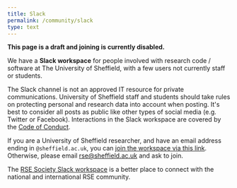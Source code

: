 ```yaml
---
title: Slack
permalink: /community/slack
type: text
---
```


**This page is a draft and joining is currently disabled.**

We have a **Slack workspace** for people involved with research code / software at The University of Sheffield, with a few users not currently staff or students.

The Slack channel is not an approved IT resource for private communications. University of Sheffield staff and students should take rules on protecting personal and research data into account when posting. It's best to consider all posts as public like other types of social media (e.g. Twitter or Facebook). Interactions in the Slack workspace are covered by the [Code of Conduct](code_of_conduct).

If you are a University of Sheffield researcher, and have an email address ending in `@sheffield.ac.uk`, you can [join the workspace via this link](https://join.slack.com/t/RSE-UoS/signup). Otherwise, please email [rse@sheffield.ac.uk](mailto:rse@sheffield.ac.uk) and ask to join.

The [RSE Society Slack workspace](https://society-rse.org/join-us/) is a better place to connect with the national and international RSE community.

